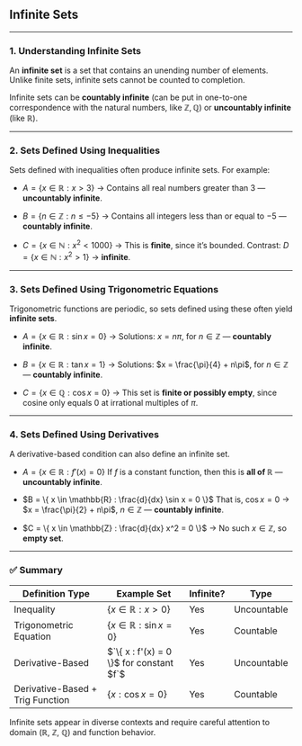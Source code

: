 ## **Infinite Sets**

---

### **1. Understanding Infinite Sets**

An **infinite set** is a set that contains an unending number of elements. Unlike finite sets, infinite sets cannot be counted to completion.

Infinite sets can be **countably infinite** (can be put in one-to-one correspondence with the natural numbers, 
like $`\mathbb{Z}, \mathbb{Q}`$) or **uncountably infinite** (like $`\mathbb{R}`$).

---

### **2. Sets Defined Using Inequalities**

Sets defined with inequalities often produce infinite sets. For example:

* $`A = \{ x \in \mathbb{R} : x > 3 \}`$
  → Contains all real numbers greater than 3 — **uncountably infinite**.

* $`B = \{ n \in \mathbb{Z} : n \leq -5 \}`$
  → Contains all integers less than or equal to −5 — **countably infinite**.

* $`C = \{ x \in \mathbb{N} : x^2 < 1000 \}`$
  → This is **finite**, since it’s bounded.
  Contrast: $`D = \{ x \in \mathbb{N} : x^2 > 1 \}`$ → **infinite**.

---

### **3. Sets Defined Using Trigonometric Equations**

Trigonometric functions are periodic, so sets defined using these often yield **infinite sets**.

* $`A = \{ x \in \mathbb{R} : \sin x = 0 \}`$
  → Solutions: $`x = n\pi`$, for $`n \in \mathbb{Z}`$ — **countably infinite**.

* $`B = \{ x \in \mathbb{R} : \tan x = 1 \}`$
  → Solutions: $`x = \frac{\pi}{4} + n\pi`$, for $`n \in \mathbb{Z}`$ — **countably infinite**.

* $`C = \{ x \in \mathbb{Q} : \cos x = 0 \}`$
  → This set is **finite or possibly empty**, since cosine only equals 0 at irrational multiples of $`\pi`$.

---

### **4. Sets Defined Using Derivatives**

A derivative-based condition can also define an infinite set.

* $`A = \{ x \in \mathbb{R} : f'(x) = 0 \}`$
  If $`f`$ is a constant function, then this is **all of $`\mathbb{R}`$** — **uncountably infinite**.

* $`B = \{ x \in \mathbb{R} : \frac{d}{dx} \sin x = 0 \}`$
  That is, $`\cos x = 0`$ → $`x = \frac{\pi}{2} + n\pi`$, $`n \in \mathbb{Z}`$ — **countably infinite**.

* $`C = \{ x \in \mathbb{Z} : \frac{d}{dx} x^2 = 0 \}`$
  → No such $`x \in \mathbb{Z}`$, so **empty set**.

---

### ✅ Summary

| Definition Type                  | Example Set                            | Infinite? | Type        |
| -------------------------------- | -------------------------------------- | --------- | ----------- |
| Inequality                       | $`\{ x \in \mathbb{R} : x > 0 \}`$       | Yes       | Uncountable |
| Trigonometric Equation           | $`\{ x \in \mathbb{R} : \sin x = 0 \}`$  | Yes       | Countable   |
| Derivative-Based                 | $`\{ x : f'(x) = 0 \}$ for constant $f`$ | Yes       | Uncountable |
| Derivative-Based + Trig Function | $`\{ x : \cos x = 0 \}`$                 | Yes       | Countable   |

Infinite sets appear in diverse contexts and require careful attention to domain (ℝ, ℤ, ℚ) and function behavior.
